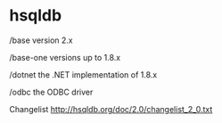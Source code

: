 # hsqldb
/base version 2.x

/base-one versions up to 1.8.x

/dotnet the .NET implementation of 1.8.x

/odbc the ODBC driver


Changelist http://hsqldb.org/doc/2.0/changelist_2_0.txt
